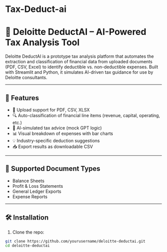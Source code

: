 # Tax-Deduct-ai
# 🧾 Deloitte DeductAI – AI-Powered Tax Analysis Tool

Deloitte DeductAI is a prototype tax analysis platform that automates the extraction and classification of financial data from uploaded documents (PDF, CSV, Excel) to identify deductible vs. non-deductible expenses. Built with Streamlit and Python, it simulates AI-driven tax guidance for use by Deloitte consultants.

---

## 🚀 Features

- 📂 Upload support for PDF, CSV, XLSX
- 🔍 Auto-classification of financial line items (revenue, capital, operating, etc.)
- 🧠 AI-simulated tax advice (mock GPT logic)
- 📊 Visual breakdown of expenses with bar charts
- 💡 Industry-specific deduction suggestions
- 📥 Export results as downloadable CSV

---

## 📁 Supported Document Types

- Balance Sheets
- Profit & Loss Statements
- General Ledger Exports
- Expense Reports

---

## 🛠️ Installation

1. Clone the repo:

```bash
git clone https://github.com/yourusername/deloitte-deductai.git
cd deloitte-deductai
